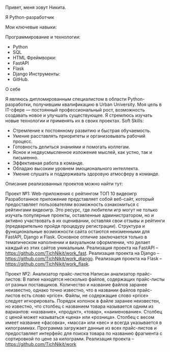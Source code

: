 Привет, меня зовут Никита.

Я Python-разработчик

Мои ключевые навыки:

Программирование и технологии:
- Python
- SQL
- HTML
Фреймворки:
- FastAPI
- Flask
- Django
Инструменты:
- GitHub.

О себе

Я являюсь дипломированным специалистом в области Python-разработки, получившим квалификацию в Urban University. Моя цель в IT-сфере — постоянный профессиональный рост, возможность создавать новое и улучшать существующее. Я стремлюсь изучать новые технологии и применять их в своих проектах.
Soft Skills:
- Стремление к постоянному развитию и быстрая обучаемость.
- Умение расставлять приоритеты и организовывать рабочий процесс.
- Готовность делиться знаниями и помогать коллегам.
- Ясное и недвусмысленное изложение мыслей, как устно, так и письменно.
- Эффективная работа в команде.
- Обладаю высоким уровнем эмоционального интеллекта.
- Умение слушать и поддерживать здоровую атмосферу в команде.

Описание реализованных проектов можно найти тут:

Проект №1: Web-приложения с рейтингом ТОП 10 видеоигр
Разработанное приложение представляет собой веб-сайт, который предоставляет пользователям возможность ознакомиться с рейтингами видеоигр. Это ресурс, где любители игр могут не только изучать популярные проекты, оставленные администратором, но и активно участвовать в их оценивании, оставляя свои отзывы и рейтинги (предварительно пройдя процедуру регистрации).
Структура и функциональные возможности сайта остаются неизменными для FastAPI, Django и Flask. Основное отличие заключается только в тематическом наполнении и визуальном оформлении, что делает каждый из этих сайтов уникальным.
Реализация проекта на FastAPI – https://github.com/TichNikit/work_fast. 
Реализация проекта на Django – https://github.com/TichNikit/work_django. 
Реализация проекта на Flask – https://github.com/TichNikit/work_flask.

Проект №2: Анализатор прайс-листов
Написан анализатор прайс-листов: В папке находятся несколько файлов, содержащих прайс-листы от разных поставщиков. Количество и название файлов заранее неизвестно, однако точно известно, что в названии файлов прайс-листов есть слово «price». Файлы, не содержащие слово «price» следует игнорировать. Порядок колонок в файле заранее неизвестен, но известно, что столбец с названием товара называется одним из вариантов: «название», «продукт», «товар», «наименование». Столбец с ценой может называться «цена» или «розница». Столбец с весом имеет название «фасовка», «масса» или «вес» и всегда указывается в килограммах. Программа загружает данные из всех прайс-листов и предоставляет интерфейс для поиска товара по названию фрагмента с сортировкой по цене за килограмм.
Реализация проекта – https://github.com/TichNikit/work

